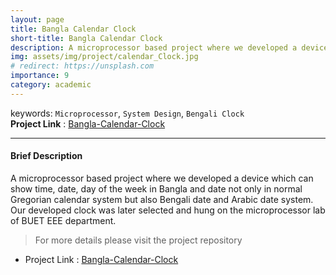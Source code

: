 ```yaml
---
layout: page
title: Bangla Calendar Clock
short-title: Bangla Calendar Clock
description: A microprocessor based project where we developed a device which can show time, date, day of the week in Bangla
img: assets/img/project/calendar_Clock.jpg
# redirect: https://unsplash.com
importance: 9
category: academic
---
```


keywords: `Microprocessor`, `System Design`, `Bengali Clock` <br>
**Project Link** : [Bangla-Calendar-Clock](https://github.com/VirusProton/Bangla-Calendar-Clock)

---

#### Brief Description

A microprocessor based project where we developed a device which can show time, date, day of the week in Bangla and date not only in normal Gregorian calendar system but also Bengali date and Arabic date system. Our developed clock was later selected and hung on the microprocessor lab of BUET EEE department.


> For more details please visit the project repository <br>

- Project Link : [Bangla-Calendar-Clock](https://github.com/VirusProton/Bangla-Calendar-Clock)
